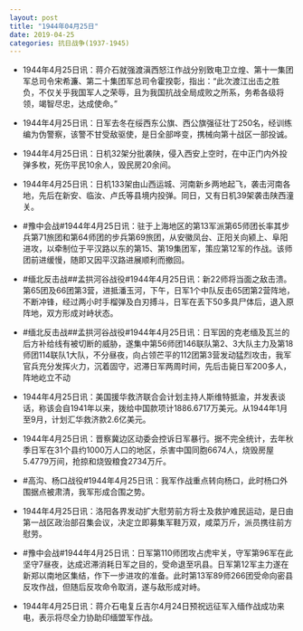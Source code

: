 ```yaml
---
layout: post
title: "1944年04月25日"
date: 2019-04-25
categories: 抗日战争(1937-1945)
---
```


<meta name="referrer" content="no-referrer" />

- 1944年4月25日讯：蒋介石就强渡滇西怒江作战分别致电卫立煌、第十一集团军总司令宋希濂、第二十集团军总司令霍揆彰，指出：“此次渡江出击之胜负，不仅关乎我国军人之荣辱，且为我国抗战全局成败之所系，务希各级将领，竭智尽忠，达成使命。” 

- 1944年4月25日讯：日军去冬在绥西东公旗、西公旗强征壮丁250名，经训练编为伪警察，该警不甘受敌驱使，是日全部哗变，携械向第十战区一部投诚。 

- 1944年4月25日讯：日机32架分批袭陕，侵入西安上空时，在中正门内外投弹多枚，死伤平民10余人，毁民房20余间。 

- 1944年4月25日讯：日机133架由山西运城、河南新乡两地起飞，袭击河南各地，先后在新安、临汝、卢氏等县境内投弹。同日，又有日机39架袭击陕西潼关。 

- #豫中会战#1944年4月25日讯：驻于上海地区的第13军派第65师团长率其步兵第71旅团和第64师团的步兵第69旅团，从安徽凤台、正阳关向颍上、阜阳进攻，以牵制位于平汉路以东的第15、第19集团军，策应第12军的作战。该师团前进缓慢，随即又因平汉路进展顺利而撤回。 

- #缅北反击战##孟拱河谷战役#1944年4月25日讯：新22师将当面之敌击溃。第65团及66团第3营，进抵潘玉河，下午，日军1个中队反击65团第2营阵地，不断冲锋，经过两小时手榴弹及白刃搏斗，日军在丢下50多具尸体后，退入原阵地，双方形成对峙状态。 

- #缅北反击战##孟拱河谷战役#1944年4月25日讯：日军因的克老缅及瓦兰的后方补给线有被切断的威胁，遂集中第56师团146联队第2、3大队主力及第18师团114联队1大队，不分昼夜，向占领芒平的112团第3营发动猛烈攻击，我军官兵充分发挥火力，沉着固守，迟滞日军两周时间，先后击毙日军200多人，阵地屹立不动 

- 1944年4月25日讯：美国援华救济联合会计划主持人斯维特抵渝，并发表谈话，称该会自1941年以来，拨给中国款项计1886.6717万美元。从1944年1月至9月，计划汇华救济款2.6亿美元。 

- 1944年4月25日讯：晋察冀边区动委会控诉日军暴行。据不完全统计，去年秋季日军在31个县约1000万人口的地区，杀害中国同胞6674人，烧毁房屋5.4779万间，抢掠和烧毁粮食2734万斤。 

- #高沟、杨口战役#1944年4月25日讯：我军作战重点转向杨口，此时杨口外围据点被肃清，我军形成合围之势。 

- 1944年4月25日讯：洛阳各界发动扩大慰劳前方将士及救护难民运动，是日由第一战区政治部召集会议，决定立即募集军鞋万双，咸菜万斤，派员携往前方慰劳。 

- #豫中会战#1944年4月25日讯：日军第110师团攻占虎牢关，守军第96军在此坚守7昼夜，达成迟滞消耗日军之目的，受命退至巩县。日军第12军主力遂在新郑以南地区集结，作下一步进攻的准备。此时第13军89师266团受命向密县反攻作战，但随后反攻命令取消，遂与敌形成对峙。 

- 1944年4月25日讯：蒋介石电复丘吉尔4月24日预祝远征军入缅作战成功来电，表示将尽全力协助印缅盟军作战。 


